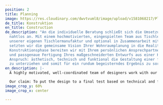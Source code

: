 ```yaml
---
position: 2
title: Planning
image: https://res.cloudinary.com/dwvtvuml8/image/upload/v1581068217/Planung-Zeichnung-Projektplanung-Architektur_pppc0z.jpg
de_title: Konstruktion
en_title: Construction
de_description: "An die individuelle Beratung schließt sich die Umsetzung im Innenausbau
  nahtlos an. Mit einem hochmotivierten, eingespielten Team aus Tischlern / Schreinern,
  unserer eigenen Tischlermanufaktur und optional in Zusammenarbeit mit Architekten
  setzten wir die gemeinsame Vision Ihrer Wohnraumplanung in die Realität um. In der
  Konstruktionsphase bereiten wir mit Ihrem persönlichen Ansprechpartner die termingerechte
  und passgenaue Fertigung Ihres maßgeschneiderten Entwurfs aus einer Hand vor.  \nUnser
  Anspruch: ästhetisch, technisch und funktional die Gestaltung einer finalen Kontrolle
  zu unterziehen und somit für ein rundum begeisterndes Ergebnis zu sorgen."
en_description: |-
  A highly motivated, well-coordinated team of designers work with our own carpentry manufacturer and in cooperation with architects to realize your vision of your living space as seamlessly as possible. During the planning phase, you will be guided by a personal contact person as we fulfill on-time and precise production.

  Our claim: To put the design to a final test based on technical and functional rigor so that you are thrilled with the result.
image_crop_y: 60%
image_crop_x: center

---
```

